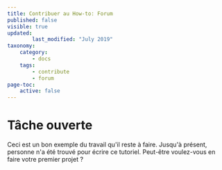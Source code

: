 ```yaml
---
title: Contribuer au How-to: Forum
published: false
visible: true
updated:
        last_modified: "July 2019"
taxonomy:
    category:
        - docs
    tags:
        - contribute
        - forum
page-toc:
    active: false
---
```



# Tâche ouverte

Ceci est un bon exemple du travail qu'il reste à faire. Jusqu'à présent, personne n'a été trouvé pour écrire ce tutoriel. Peut-être voulez-vous en faire votre premier projet ?
